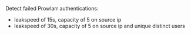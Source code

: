 Detect failed Prowlarr authentications:

- leakspeed of 15s, capacity of 5 on source ip
- leakspeed of 30s, capacity of 5 on source ip and unique distinct users
